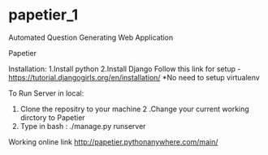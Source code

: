 # papetier_1
Automated Question Generating Web Application

Papetier

Installation:
1.Install python 
2.Install Django 
Follow this link for setup - https://tutorial.djangogirls.org/en/installation/ 
*No need to setup virtualenv

To Run Server in local:
1. Clone the repositry to your machine
2 .Change your current working dirctory to Papetier
3. Type in bash : ./manage.py runserver

Working online link 
http://papetier.pythonanywhere.com/main/
